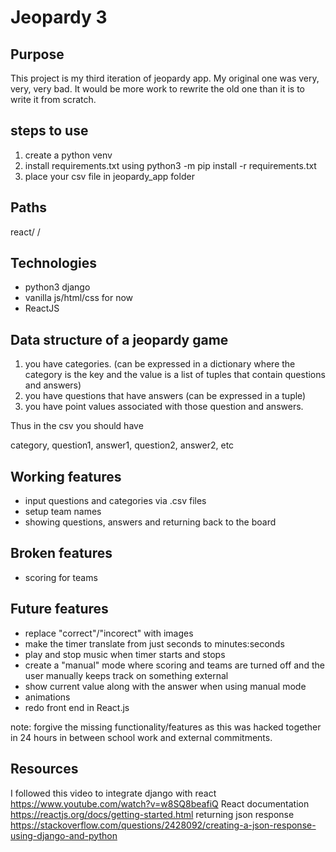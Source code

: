 # Jeopardy 3

## Purpose

This project is my third iteration of jeopardy app. My original one was
very, very, very bad. It would be more work to rewrite the old one than
it is to write it from scratch.

## steps to use

  1. create a python venv
  2. install requirements.txt using python3 -m pip install -r requirements.txt
  3. place your csv file in jeopardy_app folder

## Paths

react/
/

## Technologies

- python3 django
- vanilla js/html/css for now
- ReactJS
  
## Data structure of a jeopardy game

1. you have categories. (can be expressed in a dictionary where the category is the key and the value is a list of tuples that contain questions and answers)
2. you have questions that have answers (can be expressed in a tuple)
3. you have point values associated with those question and answers.

Thus in the csv you should have

category, question1, answer1, question2, answer2, etc

## Working features

- input questions and categories via .csv files
- setup team names
- showing questions, answers and returning back to the board

## Broken features

- scoring for teams

## Future features

- replace "correct"/"incorect" with images
- make the timer translate from just seconds to minutes:seconds
- play and stop music when timer starts and stops
- create a "manual" mode where scoring and teams are turned off and the user manually keeps track on something external
- show current value along with the answer when using manual mode
- animations
- redo front end in React.js

note: forgive the missing functionality/features as this was hacked together
in 24 hours in between school work and external commitments.

## Resources

I followed this video to integrate django with react
<https://www.youtube.com/watch?v=w8SQ8beafiQ>
React documentation
<https://reactjs.org/docs/getting-started.html>
returning json response
<https://stackoverflow.com/questions/2428092/creating-a-json-response-using-django-and-python>

